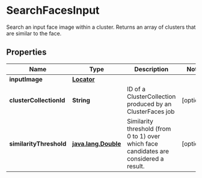 

# SearchFacesInput

Search an input face image within a cluster.  Returns an array of clusters that are similar to the face.
## Properties

Name | Type | Description | Notes
------------ | ------------- | ------------- | -------------
**inputImage** | [**Locator**](Locator.md) |  | 
**clusterCollectionId** | **String** | ID of a ClusterCollection produced by an ClusterFaces job |  [optional]
**similarityThreshold** | [**java.lang.Double**](java.lang.Double.md) | Similarity threshold (from 0 to 1) over which face candidates are considered a result. |  [optional]



